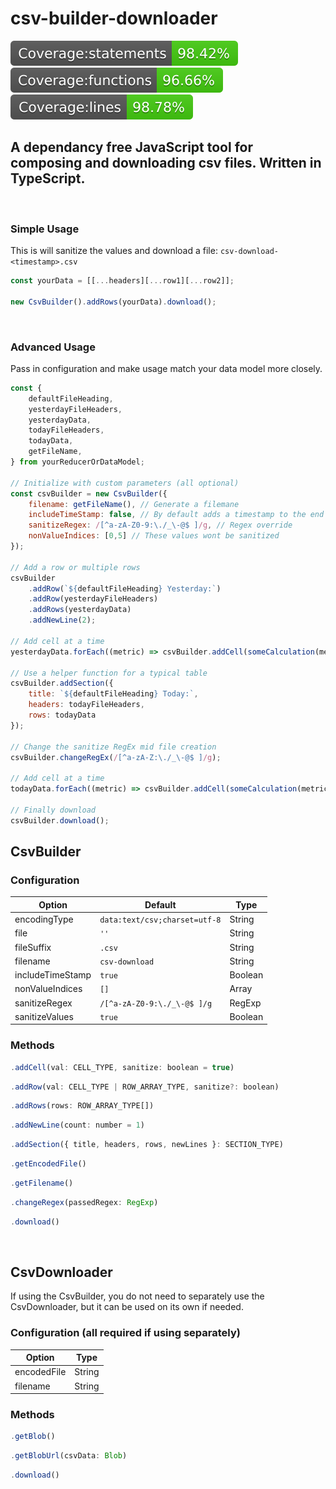 # csv-builder-downloader

![Coverage statements](https://raw.githubusercontent.com/LucasIrvine/csv-builder-downloader/master/coverage/badge-statements.svg)
![Coverage functions](https://raw.githubusercontent.com/LucasIrvine/csv-builder-downloader/master/coverage/badge-functions.svg)
![Coverage lines](https://raw.githubusercontent.com/LucasIrvine/csv-builder-downloader/master/coverage/badge-lines.svg)

## A dependancy free JavaScript tool for composing and downloading csv files. Written in TypeScript.

<br />

### Simple Usage

This is will sanitize the values and download a file: `csv-download-<timestamp>.csv`

```javascript
const yourData = [[...headers][...row1][...row2]];

new CsvBuilder().addRows(yourData).download();
```

<br />

### Advanced Usage

Pass in configuration and make usage match your data model more closely.

```javascript
const {
    defaultFileHeading,
    yesterdayFileHeaders,
    yesterdayData,
    todayFileHeaders,
    todayData,
    getFileName,
} from yourReducerOrDataModel;

// Initialize with custom parameters (all optional)
const csvBuilder = new CsvBuilder({
    filename: getFileName(), // Generate a filemane
    includeTimeStamp: false, // By default adds a timestamp to the end
    sanitizeRegex: /[^a-zA-Z0-9:\./_\-@$ ]/g, // Regex override
    nonValueIndices: [0,5] // These values wont be sanitized
});

// Add a row or multiple rows
csvBuilder
    .addRow(`${defaultFileHeading} Yesterday:`)
    .addRow(yesterdayFileHeaders)
    .addRows(yesterdayData)
    .addNewLine(2);

// Add cell at a time
yesterdayData.forEach((metric) => csvBuilder.addCell(someCalculation(metric)));

// Use a helper function for a typical table
csvBuilder.addSection({
    title: `${defaultFileHeading} Today:`,
    headers: todayFileHeaders,
    rows: todayData
});

// Change the sanitize RegEx mid file creation
csvBuilder.changeRegEx(/[^a-zA-Z:\./_\-@$ ]/g);

// Add cell at a time
todayData.forEach((metric) => csvBuilder.addCell(someCalculation(metric)));

// Finally download
csvBuilder.download();

```

## CsvBuilder

### Configuration

| Option           | Default                       | Type    |
| ---------------- | ----------------------------- | ------- |
| encodingType     | `data:text/csv;charset=utf-8` | String  |
| file             | `''`                          | String  |
| fileSuffix       | `.csv`                        | String  |
| filename         | `csv-download`                | String  |
| includeTimeStamp | `true`                        | Boolean |
| nonValueIndices  | `[]`                          | Array   |
| sanitizeRegex    | `/[^a-zA-Z0-9:\./_\-@$ ]/g`   | RegExp  |
| sanitizeValues   | `true`                        | Boolean |

### Methods

```javascript
.addCell(val: CELL_TYPE, sanitize: boolean = true)
```

```javascript
.addRow(val: CELL_TYPE | ROW_ARRAY_TYPE, sanitize?: boolean)
```

```javascript
.addRows(rows: ROW_ARRAY_TYPE[])
```

```javascript
.addNewLine(count: number = 1)
```

```javascript
.addSection({ title, headers, rows, newLines }: SECTION_TYPE)
```

```javascript
.getEncodedFile()
```

```javascript
.getFilename()
```

```javascript
.changeRegex(passedRegex: RegExp)
```

```javascript
.download()
```

<br />

## CsvDownloader

If using the CsvBuilder, you do not need to separately use the CsvDownloader, but it can be used on its own if needed.

### Configuration (all required if using separately)

| Option      | Type   |
| ----------- | ------ |
| encodedFile | String |
| filename    | String |

### Methods

```javascript
.getBlob()
```

```javascript
.getBlobUrl(csvData: Blob)
```

```javascript
.download()
```
